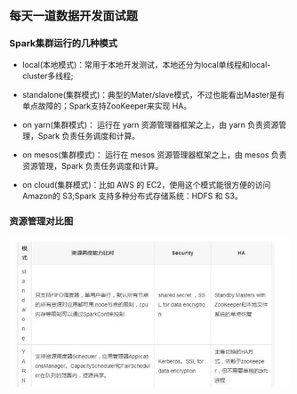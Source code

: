 ## 每天一道数据开发面试题

### Spark集群运行的几种模式

- local(本地模式)：常用于本地开发测试，本地还分为local单线程和local-cluster多线程;

- standalone(集群模式)：典型的Mater/slave模式，不过也能看出Master是有单点故障的；Spark支持ZooKeeper来实现 HA。

- on yarn(集群模式)： 运行在 yarn 资源管理器框架之上，由 yarn 负责资源管理，Spark 负责任务调度和计算。

- on mesos(集群模式)： 运行在 mesos 资源管理器框架之上，由 mesos 负责资源管理，Spark 负责任务调度和计算。

- on cloud(集群模式)：比如 AWS 的 EC2，使用这个模式能很方便的访问 Amazon的 S3;Spark 支持多种分布式存储系统：HDFS 和 S3。

  

### 资源管理对比图

![1588053801519](typora-user-images\1588053801519.png)